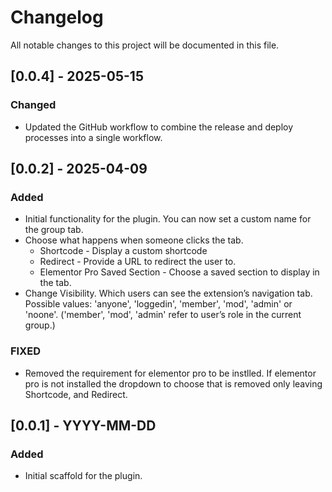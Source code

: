 # Changelog

All notable changes to this project will be documented in this file.
## [0.0.4] - 2025-05-15
### Changed
- Updated the GitHub workflow to combine the release and deploy processes into a single workflow.


## [0.0.2] - 2025-04-09
### Added
- Initial functionality for the plugin. You can now set a custom name for the group tab. 
- Choose what happens when someone clicks the tab. 
    * Shortcode - Display a custom shortcode
    * Redirect - Provide a URL to redirect the user to. 
    * Elementor Pro Saved Section - Choose a saved section to display in the tab. 
- Change Visibility. 
    Which users can see the extension’s navigation tab. Possible values: 'anyone', 'loggedin', 'member', 'mod', 'admin' or 'noone'. ('member', 'mod', 'admin' refer to user’s role in the current group.)
### FIXED
- Removed the requirement for elementor pro to be instlled. If elementor pro is not installed the dropdown to choose that is removed only leaving Shortcode, and Redirect.

## [0.0.1] - YYYY-MM-DD
### Added
- Initial scaffold for the plugin.

